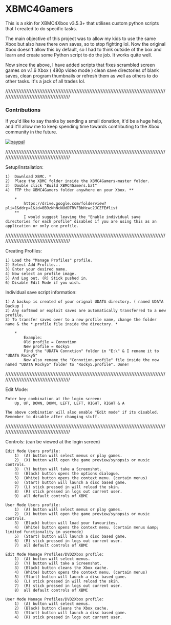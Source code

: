 # XBMC4Gamers
This is a skin for XBMC4Xbox v3.5.3+ that utilises custom python scripts that I created to do specific tasks.

The main objective of this project was to allow my kids to use the same Xbox but also have there own saves, so to stop fighting lol. Now the original Xbox doesn't allow this by default, so I had to think outside of the box and learn and create some Python script to do the job. It works quite well.

Now since the above, I have added scripts that fixes scrambled screen games on v.1.6 Xbox ( 480p video mode ) clean save directories of blank saves, clean program thumbnails or refresh them as well as others to do other tasks. It's a jack of all trades lol.

///////////////////////////////////////////////////////////////////////////////////////////////////////////////////////////////////////////

### Contributions
 If you'd like to say thanks by sending a small donation, it'd be a huge help, and it'll allow me to keep spending time towards contributing to the Xbox community in the future.

[![paypal](https://www.paypalobjects.com/en_US/i/btn/btn_donateCC_LG.gif)](https://www.paypal.com/cgi-bin/webscr?cmd=_donations&business=65NJWU9PUUX7W&lc=GB&currency_code=GBP&bn=PP%2dDonationsBF%3abtn_donate_LG%2egif%3aNonHosted)

///////////////////////////////////////////////////////////////////////////////////////////////////////////////////////////////////////////

Setup/Installation:

	1)	Download XBMC. *
	2)	Place the XBMC folder inside the XBMC4Gamers-master folder.
	3)	Double click "Build XBMC4Gamers.bat"
	4)	FTP the XBMC4Gamers folder anywhere on your Xbox. **
		
		*
			https://drive.google.com/folderview?pli=1&ddrp=1&id=0B9zNhNcNUdDTRVFBbHcwc2JCZFE#list
		**
			I would suggest leaving the "Enable individual save directories for each profile" disabled if you are using this as an application or only one profile.

///////////////////////////////////////////////////////////////////////////////////////////////////////////////////////////////////////////
	
Creating Profiles:

	1) Load the "Manage Profiles" profile.
	2) Select Add Profile...
	3) Enter your desired name.
	4) Now select an profile image.
	5) And Log out. (R) Stick pushed in.
	6) Disable Edit Mode if you wish.

Individual save script information:

	1) A backup is created of your orignal UDATA directory. ( named UDATA Backup )
	2) Any softmod or exploit saves are automatically transferred to a new profile.
	3) To transfer saves over to a new profile name, change the folder name & the *.profile file inside the directory. *

		*
			Example:
			Old profile = Connxtion
			New profile = Rocky5
			Find the "UDATA Connxtion" folder in "E:\" & I rename it to "UDATA Rocky5"
			Now also rename the "Connxtion.profile" file inside the now named "UDATA Rocky5" folder to "Rocky5.profile". Done!


///////////////////////////////////////////////////////////////////////////////////////////////////////////////////////////////////////////

Edit Mode:

	Enter key combination at the login screen:
		Up, UP, DOWN, DOWN, LEFT, LEFT, RIGHT, RIGHT & A

	The above combination will also enable "Edit mode" if its disabled.
	Remember to disable after changing stuff.

///////////////////////////////////////////////////////////////////////////////////////////////////////////////////////////////////////////

Controls: (can be viewed at the login screen)

	Edit Mode Users profile:
		1)	(A) button will select menus or play games.
		2)	(X) button will open the game preview/synopsis or music controls.
		3)	(Y) button will take a Screenshot.
		4)	(Black) button opens the options dialogue.
		5)	(White) button opens the context menu. (certain menus)
		6)	(Start) button will launch a disc based game.
		7)	(L) stick pressed in will reload the skin.
		8)	(R) stick pressed in logs out current user.
		9)	all default controls of XBMC

	User Mode Users profile:
		1)	(A) button will select menus or play games.
		2)	(X) button will open the game preview/synopsis or music controls.
		3)	(Black) button will load your favourites.
		4)	(White) button opens the context menu. (certain menus &amp; limited functionality in usermode)
		5)	(Start) button will launch a disc based game.
		6)	(R) stick pressed in logs out current user.
		7)	all default controls of XBMC

	Edit Mode Manage Profiles/DVD2Xbox profile:
		1)	(A) button will select menus.
		2)	(Y) button will take a Screenshot.
		3)	(Black) button cleans the Xbox cache.
		4)	(White) button opens the context menu. (certain menus)
		5)	(Start) button will launch a disc based game.
		6)	(L) stick pressed in will reload the skin.
		7)	(R) stick pressed in logs out current user.
		8)	all default controls of XBMC

	User Mode Manage Profiles/DVD2Xbox profile:
		1)	(A) button will select menus.
		2)	(Black) button cleans the Xbox cache.
		3)	(Start) button will launch a disc based game.
		4)	(R) stick pressed in logs out current user.
